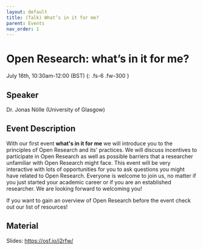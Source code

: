 ```yaml
---
layout: default
title: (Talk) What’s in it for me?
parent: Events
nav_order: 1
---
```


# Open Research: what’s in it for me?

July 16th, 10:30am-12:00 (BST)
{: .fs-6 .fw-300 }

## Speaker

Dr. Jonas Nölle (University of Glasgow)

## Event Description
With our first event **what's in it for me** we will introduce you to the principles of Open Research and its' practices. We will discuss incentives to participate in Open Research as well as possible barriers that a researcher unfamiliar with Open Research might face. This event will be very interactive with lots of opportunities for you to ask questions you might have related to Open Research. Everyone is welcome to join us, no matter if you just started your academic career or if you are an established researcher. We are looking forward to welcoming you!

If you want to gain an overview of Open Research before the event check out our list of resources!

## Material

Slides: <https://osf.io/j2rfw/>
